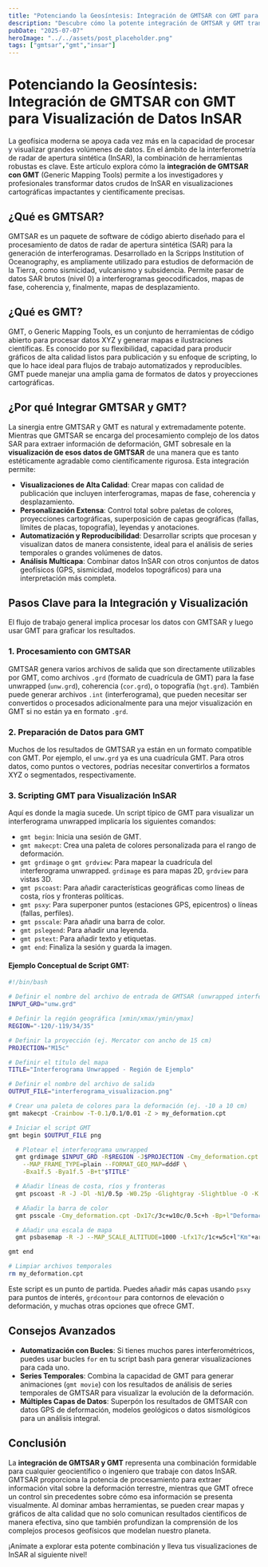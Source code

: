 ```yaml
---
title: "Potenciando la Geosíntesis: Integración de GMTSAR con GMT para Visualización de Datos InSAR"
description: "Descubre cómo la potente integración de GMTSAR y GMT transforma los datos de interferometría de radar de apertura sintética (InSAR) en visualizaciones cartográficas de alta calidad y precisión, ideales para estudios de deformación de la Tierra. Aprende sobre el flujo de trabajo y ejemplos prácticos para potenciar tus análisis geofísicos."
pubDate: "2025-07-07"
heroImage: "../../assets/post_placeholder.png"
tags: ["gmtsar","gmt","insar"]
---
```



# Potenciando la Geosíntesis: Integración de GMTSAR con GMT para Visualización de Datos InSAR

La geofísica moderna se apoya cada vez más en la capacidad de procesar y visualizar grandes volúmenes de datos. En el ámbito de la interferometría de radar de apertura sintética (InSAR), la combinación de herramientas robustas es clave. Este artículo explora cómo la **integración de GMTSAR con GMT** (Generic Mapping Tools) permite a los investigadores y profesionales transformar datos crudos de InSAR en visualizaciones cartográficas impactantes y científicamente precisas.

## ¿Qué es GMTSAR?

GMTSAR es un paquete de software de código abierto diseñado para el procesamiento de datos de radar de apertura sintética (SAR) para la generación de interferogramas. Desarrollado en la Scripps Institution of Oceanography, es ampliamente utilizado para estudios de deformación de la Tierra, como sismicidad, vulcanismo y subsidencia. Permite pasar de datos SAR brutos (nivel 0) a interferogramas geocodificados, mapas de fase, coherencia y, finalmente, mapas de desplazamiento.

## ¿Qué es GMT?

GMT, o Generic Mapping Tools, es un conjunto de herramientas de código abierto para procesar datos XYZ y generar mapas e ilustraciones científicas. Es conocido por su flexibilidad, capacidad para producir gráficos de alta calidad listos para publicación y su enfoque de scripting, lo que lo hace ideal para flujos de trabajo automatizados y reproducibles. GMT puede manejar una amplia gama de formatos de datos y proyecciones cartográficas.

## ¿Por qué Integrar GMTSAR y GMT?

La sinergia entre GMTSAR y GMT es natural y extremadamente potente. Mientras que GMTSAR se encarga del procesamiento complejo de los datos SAR para extraer información de deformación, GMT sobresale en la **visualización de esos datos de GMTSAR** de una manera que es tanto estéticamente agradable como científicamente rigurosa. Esta integración permite:

*   **Visualizaciones de Alta Calidad**: Crear mapas con calidad de publicación que incluyen interferogramas, mapas de fase, coherencia y desplazamiento.
*   **Personalización Extensa**: Control total sobre paletas de colores, proyecciones cartográficas, superposición de capas geográficas (fallas, límites de placas, topografía), leyendas y anotaciones.
*   **Automatización y Reproducibilidad**: Desarrollar scripts que procesan y visualizan datos de manera consistente, ideal para el análisis de series temporales o grandes volúmenes de datos.
*   **Análisis Multicapa**: Combinar datos InSAR con otros conjuntos de datos geofísicos (GPS, sismicidad, modelos topográficos) para una interpretación más completa.

## Pasos Clave para la Integración y Visualización

El flujo de trabajo general implica procesar los datos con GMTSAR y luego usar GMT para graficar los resultados.

### 1. Procesamiento con GMTSAR

GMTSAR genera varios archivos de salida que son directamente utilizables por GMT, como archivos `.grd` (formato de cuadrícula de GMT) para la fase unwrapped (`unw.grd`), coherencia (`cor.grd`), o topografía (`hgt.grd`). También puede generar archivos `.int` (interferograma), que pueden necesitar ser convertidos o procesados adicionalmente para una mejor visualización en GMT si no están ya en formato `.grd`.

### 2. Preparación de Datos para GMT

Muchos de los resultados de GMTSAR ya están en un formato compatible con GMT. Por ejemplo, el `unw.grd` ya es una cuadrícula GMT. Para otros datos, como puntos o vectores, podrías necesitar convertirlos a formatos XYZ o segmentados, respectivamente.

### 3. Scripting GMT para Visualización InSAR

Aquí es donde la magia sucede. Un script típico de GMT para visualizar un interferograma unwrapped implicaría los siguientes comandos:

*   `gmt begin`: Inicia una sesión de GMT.
*   `gmt makecpt`: Crea una paleta de colores personalizada para el rango de deformación.
*   `gmt grdimage` o `gmt grdview`: Para mapear la cuadrícula del interferograma unwrapped. `grdimage` es para mapas 2D, `grdview` para vistas 3D.
*   `gmt pscoast`: Para añadir características geográficas como líneas de costa, ríos y fronteras políticas.
*   `gmt psxy`: Para superponer puntos (estaciones GPS, epicentros) o líneas (fallas, perfiles).
*   `gmt psscale`: Para añadir una barra de color.
*   `gmt pslegend`: Para añadir una leyenda.
*   `gmt pstext`: Para añadir texto y etiquetas.
*   `gmt end`: Finaliza la sesión y guarda la imagen.

#### Ejemplo Conceptual de Script GMT:

```bash
#!/bin/bash

# Definir el nombre del archivo de entrada de GMTSAR (unwrapped interferogram)
INPUT_GRD="unw.grd"

# Definir la región geográfica [xmin/xmax/ymin/ymax]
REGION="-120/-119/34/35"

# Definir la proyección (ej. Mercator con ancho de 15 cm)
PROJECTION="M15c"

# Definir el título del mapa
TITLE="Interferograma Unwrapped - Región de Ejemplo"

# Definir el nombre del archivo de salida
OUTPUT_FILE="interferograma_visualizacion.png"

# Crear una paleta de colores para la deformación (ej. -10 a 10 cm)
gmt makecpt -Crainbow -T-0.1/0.1/0.01 -Z > my_deformation.cpt

# Iniciar el script GMT
gmt begin $OUTPUT_FILE png

  # Plotear el interferograma unwrapped
  gmt grdimage $INPUT_GRD -R$REGION -J$PROJECTION -Cmy_deformation.cpt -Q -K -O \
    --MAP_FRAME_TYPE=plain --FORMAT_GEO_MAP=dddF \
    -Bxa1f.5 -Bya1f.5 -B+t"$TITLE"

  # Añadir líneas de costa, ríos y fronteras
  gmt pscoast -R -J -Dl -N1/0.5p -W0.25p -Glightgray -Slightblue -O -K

  # Añadir la barra de color
  gmt psscale -Cmy_deformation.cpt -Dx17c/3c+w10c/0.5c+h -Bp+l"Deformación (m)" -O -K

  # Añadir una escala de mapa
  gmt psbasemap -R -J --MAP_SCALE_ALTITUDE=1000 -Lfx17c/1c+w5c+l"Km"+ar -O

gmt end

# Limpiar archivos temporales
rm my_deformation.cpt
```

Este script es un punto de partida. Puedes añadir más capas usando `psxy` para puntos de interés, `grdcontour` para contornos de elevación o deformación, y muchas otras opciones que ofrece GMT.

## Consejos Avanzados

*   **Automatización con Bucles**: Si tienes muchos pares interferométricos, puedes usar bucles `for` en tu script bash para generar visualizaciones para cada uno.
*   **Series Temporales**: Combina la capacidad de GMT para generar animaciones (`gmt movie`) con los resultados de análisis de series temporales de GMTSAR para visualizar la evolución de la deformación.
*   **Múltiples Capas de Datos**: Superpón los resultados de GMTSAR con datos GPS de deformación, modelos geológicos o datos sismológicos para un análisis integral.

## Conclusión

La **integración de GMTSAR y GMT** representa una combinación formidable para cualquier geocientífico o ingeniero que trabaje con datos InSAR. GMTSAR proporciona la potencia de procesamiento para extraer información vital sobre la deformación terrestre, mientras que GMT ofrece un control sin precedentes sobre cómo esa información se presenta visualmente. Al dominar ambas herramientas, se pueden crear mapas y gráficos de alta calidad que no solo comunican resultados científicos de manera efectiva, sino que también profundizan la comprensión de los complejos procesos geofísicos que modelan nuestro planeta.

¡Anímate a explorar esta potente combinación y lleva tus visualizaciones de InSAR al siguiente nivel!
